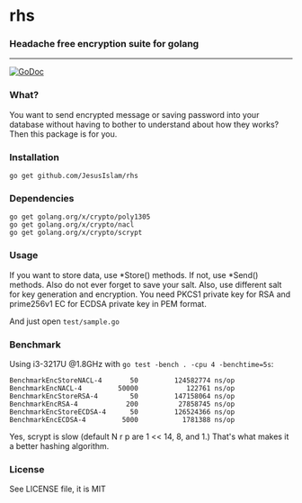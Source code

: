 # rhs
### Headache free encryption suite for golang
----------------------------------------------
[![GoDoc](https://godoc.org/github.com/JesusIslam/rhs?status.svg)](https://godoc.org/github.com/JesusIslam/rhs)

### What?
You want to send encrypted message or saving password into your database without having to bother to understand about how they works? Then this package is for you.

### Installation
`go get github.com/JesusIslam/rhs`

### Dependencies
```
go get golang.org/x/crypto/poly1305
go get golang.org/x/crypto/nacl
go get golang.org/x/crypto/scrypt
```

### Usage

If you want to store data, use *Store() methods. If not, use *Send() methods. 
Also do not ever forget to save your salt. Also, use different salt for key generation and encryption.
You need PKCS1 private key for RSA and prime256v1 EC for ECDSA private key in PEM format.

And just open `test/sample.go`

### Benchmark
Using i3-3217U @1.8GHz with `go test -bench . -cpu 4 -benchtime=5s`:
```
BenchmarkEncStoreNACL-4       50         124582774 ns/op
BenchmarkEncNACL-4         50000            122761 ns/op
BenchmarkEncStoreRSA-4        50         147158064 ns/op
BenchmarkEncRSA-4            200          27858745 ns/op
BenchmarkEncStoreECDSA-4      50         126524366 ns/op
BenchmarkEncECDSA-4         5000           1781388 ns/op
```

Yes, scrypt is slow (default N r p are 1 << 14, 8, and 1.) That's what makes it a better hashing algorithm.

### License
See LICENSE file, it is MIT